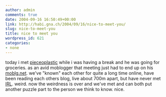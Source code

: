 ```yaml
---
author: admin
comments: true
date: 2004-09-16 16:50:49+00:00
link: http://habi.gna.ch/2004/09/16/nice-to-meet-you/
slug: nice-to-meet-you
title: nice to meet you
wordpress_id: 621
categories:
- none
---
```


today i met [pieceoplastic](https://pieceoplastic.com/) while i was having a break and he was going for groceries.
as an avid moblogger that meeting just had to end up on his [moblg.net](http://moblog.co.uk/view.php?id=24083).
we've "known" each other for quite a long time online, have been reading each others blog, live about 700m apart, but have never met [IRL](http://www.acronymfinder.com/af-query.asp?String=exact&Acronym=IRL&Find=Find). weird.
now the weirdness is over and we've met and can both put another puzzle part to the person we think to know.
nice.

